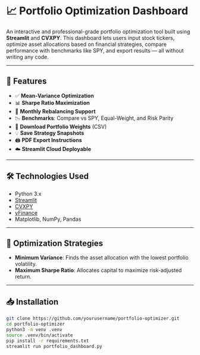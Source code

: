 # 📈 Portfolio Optimization Dashboard

An interactive and professional-grade portfolio optimization tool built using **Streamlit** and **CVXPY**. This dashboard lets users input stock tickers, optimize asset allocations based on financial strategies, compare performance with benchmarks like SPY, and export results — all without writing any code.

---

## 🚀 Features

- ✅ **Mean-Variance Optimization**
- 📊 **Sharpe Ratio Maximization**
- 🔁 **Monthly Rebalancing Support**
- 📉 **Benchmarks**: Compare vs SPY, Equal-Weight, and Risk Parity
- 💾 **Download Portfolio Weights** (CSV)
- 💡 **Save Strategy Snapshots**
- 🖨️ **PDF Export Instructions**
- ☁️ **Streamlit Cloud Deployable**

---

## 🛠️ Technologies Used

- Python 3.x  
- [Streamlit](https://streamlit.io)  
- [CVXPY](https://www.cvxpy.org/)  
- [yFinance](https://pypi.org/project/yfinance/)  
- Matplotlib, NumPy, Pandas

---

## 🧮 Optimization Strategies

- **Minimum Variance**: Finds the asset allocation with the lowest portfolio volatility.
- **Maximum Sharpe Ratio**: Allocates capital to maximize risk-adjusted return.

---

## 📥 Installation

```bash
git clone https://github.com/yourusername/portfolio-optimizer.git
cd portfolio-optimizer
python3 -m venv .venv
source .venv/bin/activate
pip install -r requirements.txt
streamlit run portfolio_dashboard.py
